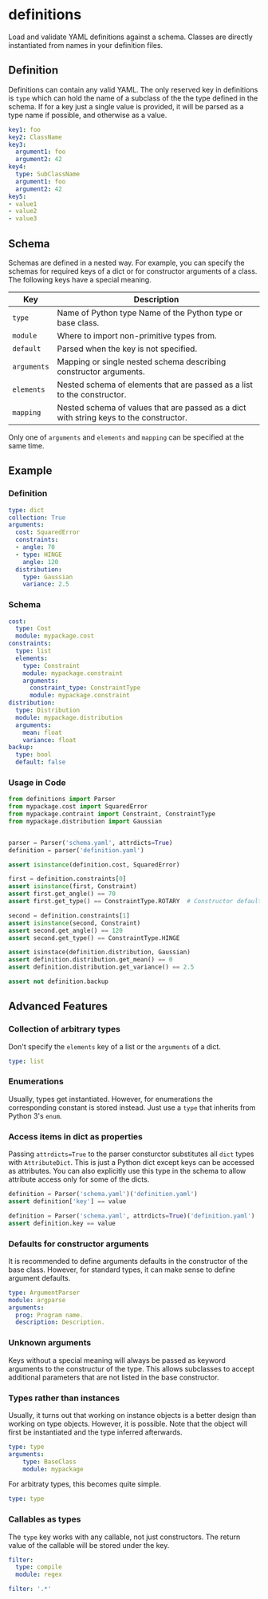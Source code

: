 definitions
===========

Load and validate YAML definitions against a schema. Classes are
directly instantiated from names in your definition files.

Definition
----------

Definitions can contain any valid YAML. The only reserved key in definitions is
`type` which can hold the name of a subclass of the the type defined in the
schema. If for a key just a single value is provided, it will be parsed as a
type name if possible, and otherwise as a value.

```yaml
key1: foo
key2: ClassName
key3:
  argument1: foo
  argument2: 42
key4:
  type: SubClassName
  argument1: foo
  argument2: 42
key5:
- value1
- value2
- value3
```

Schema
------

Schemas are defined in a nested way. For example, you can specify the schemas
for required keys of a dict or for constructor arguments of a class. The
following keys have a special meaning.

| Key | Description |
| --- | ----------- |
| `type` | Name of Python type Name of the Python type or base class. |
| `module` | Where to import non-primitive types from. |
| `default` | Parsed when the key is not specified. |
| `arguments` | Mapping or single nested schema describing constructor arguments. |
| `elements` | Nested schema of elements that are passed as a list to the constructor. |
| `mapping` | Nested schema of values that are passed as a dict with string keys to the constructor. |

Only one of `arguments` and `elements` and `mapping` can be specified at the same time.

Example
-------

### Definition

```yaml
type: dict
collection: True
arguments:
  cost: SquaredError
  constraints:
  - angle: 70
  - type: HINGE
    angle: 120
  distribution:
    type: Gaussian
    variance: 2.5
```

### Schema

```yaml
cost:
  type: Cost
  module: mypackage.cost
constraints:
  type: list
  elements:
    type: Constraint
    module: mypackage.constraint
    arguments:
      constraint_type: ConstraintType
      module: mypackage.constraint
distribution:
  type: Distribution
  module: mypackage.distribution
  arguments:
    mean: float
    variance: float
backup:
  type: bool
  default: false
```

### Usage in Code

```python
from definitions import Parser
from mypackage.cost import SquaredError
from mypackage.contraint import Constraint, ConstraintType
from mypackage.distribution import Gaussian


parser = Parser('schema.yaml', attrdicts=True)
definition = parser('definition.yaml')

assert isinstance(definition.cost, SquaredError)

first = definition.constraints[0]
assert isinstance(first, Constraint)
assert first.get_angle() == 70
assert first.get_type() == ConstraintType.ROTARY  # Constructor default

second = definition.constraints[1]
assert isinstance(second, Constraint)
assert second.get_angle() == 120
assert second.get_type() == ConstraintType.HINGE

assert isinstace(definition.distribution, Gaussian)
assert definition.distribution.get_mean() == 0
assert definition.distribution.get_variance() == 2.5

assert not definition.backup
```

Advanced Features
-----------------

### Collection of arbitrary types

Don't specify the `elements` key of a list or the `arguments` of a dict.

```yaml
type: list
```

### Enumerations

Usually, types get instantiated. However, for enumerations the corresponding
constant is stored instead. Just use a `type` that inherits from Python 3's
`enum`.

### Access items in dict as properties

Passing `attrdicts=True` to the parser consturctor substitutes all `dict`
types with `AttributeDict`. This is just a Python dict except keys can be
accessed as attributes. You can also explicitly use this type in the schema to
allow attribute access only for some of the dicts.

```python
definition = Parser('schema.yaml')('definition.yaml')
assert definition['key'] == value

definition = Parser('schema.yaml', attrdicts=True)('definition.yaml')
assert definition.key == value
```

### Defaults for constructor arguments

It is recommended to define arguments defaults in the constructor of the base
class. However, for standard types, it can make sense to define argument
defaults.

```yaml
type: ArgumentParser
module: argparse
arguments:
  prog: Program name.
  description: Description.
```

### Unknown arguments

Keys without a special meaning will always be passed as keyword arguments to
the constructur of the type. This allows subclasses to accept additional
parameters that are not listed in the base constructor.

### Types rather than instances

Usually, it turns out that working on instance objects is a better design than
working on type objects. However, it is possible. Note that the object will
first be instantiated and the type inferred afterwards.

```yaml
type: type
arguments:
    type: BaseClass
    module: mypackage
```

For arbitraty types, this becomes quite simple.

```yaml
type: type
```

### Callables as types

The `type` key works with any callable, not just constructors. The return value
of the callable will be stored under the key.

```yaml
filter:
  type: compile
  module: regex
```

```yaml
filter: '.*'
```
